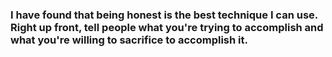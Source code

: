 ### I have found that being honest is the best technique I can use. Right up front, tell people what you're trying to accomplish and what you're willing to sacrifice to accomplish it.